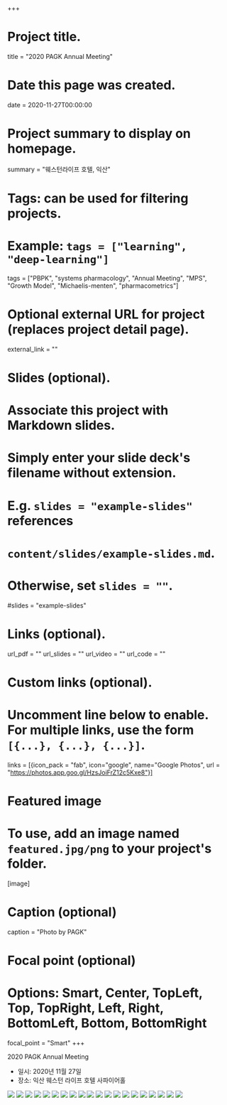 +++
# Project title.
title = "2020 PAGK Annual Meeting"

# Date this page was created.
date = 2020-11-27T00:00:00

# Project summary to display on homepage.
summary = "웨스턴라이프 호텔, 익산"

# Tags: can be used for filtering projects.
# Example: `tags = ["learning", "deep-learning"]`
tags = ["PBPK", "systems pharmacology", "Annual Meeting", "MPS", "Growth Model", "Michaelis-menten", "pharmacometrics"]

# Optional external URL for project (replaces project detail page).
external_link = ""

# Slides (optional).
#   Associate this project with Markdown slides.
#   Simply enter your slide deck's filename without extension.
#   E.g. `slides = "example-slides"` references 
#   `content/slides/example-slides.md`.
#   Otherwise, set `slides = ""`.
#slides = "example-slides"

# Links (optional).
url_pdf = ""
url_slides = ""
url_video = ""
url_code = ""

# Custom links (optional).
#   Uncomment line below to enable. For multiple links, use the form `[{...}, {...}, {...}]`.
links = [{icon_pack = "fab", icon="google", name="Google Photos", url = "https://photos.app.goo.gl/HzsJoiFrZ12c5Kxe8"}]

# Featured image
# To use, add an image named `featured.jpg/png` to your project's folder. 
[image]
  # Caption (optional)
  caption = "Photo by PAGK"
  
  # Focal point (optional)
  # Options: Smart, Center, TopLeft, Top, TopRight, Left, Right, BottomLeft, Bottom, BottomRight
  focal_point = "Smart"
+++

2020 PAGK Annual Meeting 

- 일시: 2020년 11월 27일
- 장소: 익산 웨스턴 라이프 호텔 사파이어홀

![](PAGK001.JPG) 
![](PAGK002.JPG) 
![](PAGK003.JPG) 
![](PAGK004.JPG) 
![](PAGK005.JPG) 
![](PAGK006.JPG) 
![](PAGK007.JPG)
![](PAGK008.JPG)
![](PAGK009.JPG)
![](PAGK010.JPG)
![](PAGK011.JPG) 
![](PAGK012.JPG) 
![](PAGK013.JPG) 
![](PAGK014.JPG) 
![](PAGK015.JPG) 
![](PAGK016.JPG) 
![](PAGK017.JPG)
![](PAGK018.JPG)
![](PAGK019.JPG)
![](PAGK020.JPG)

